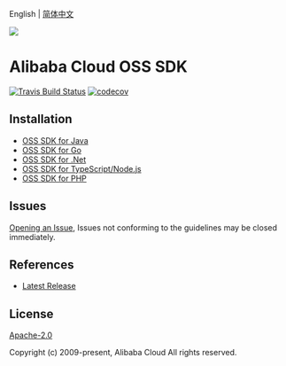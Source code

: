English | [简体中文](README-CN.md)

![](https://aliyunsdk-pages.alicdn.com/icons/AlibabaCloud.svg)

# Alibaba Cloud OSS SDK

[![Travis Build Status](https://travis-ci.org/aliyun/alibabacloud-oss-sdk.svg?branch=master)](https://travis-ci.org/aliyun/alibabacloud-oss-sdk)
[![codecov](https://codecov.io/gh/aliyun/alibabacloud-oss-sdk/branch/master/graph/badge.svg)](https://codecov.io/gh/aliyun/alibabacloud-oss-sdk)

## Installation

- [OSS SDK for Java](./java/README.md)
- [OSS SDK for Go](./golang/README.md)
- [OSS SDK for .Net](./csharp/README.md)
- [OSS SDK for TypeScript/Node.js](./ts/README.md)
- [OSS SDK for PHP](./php/README.md)

## Issues

[Opening an Issue](https://github.com/aliyun/alibabacloud-oss-sdk/issues/new), Issues not conforming to the guidelines may be closed immediately.

## References

- [Latest Release](https://github.com/aliyun/alibabacloud-oss-sdk)

## License

[Apache-2.0](http://www.apache.org/licenses/LICENSE-2.0)

Copyright (c) 2009-present, Alibaba Cloud All rights reserved.
